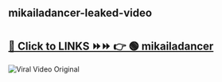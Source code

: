 
 ## mikailadancer-leaked-video 

# <h2><a href="https://clipsfans.com/mikailadancer&ref=git">🔗 Click to LINKS ⏩⏩ 👉 🟢 mikailadancer </a></h2>

<a href="https://clipsfans.com/mikailadancer&ref=git" rel="nofollow" data-target="animated-image.originalLink"><img src="https://i.ibb.co.com/xMMVF88/686577567.gif" alt="Viral Video Original" style="max-width: 100%; display: inline-block;" data-target="animated-image.originalImage"></a>
